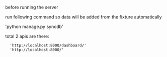 before running the server

run following command so data will be added from the fixture automatically

'python manage.py syncdb'

total 2 apis are there:

      'http://localhost:8000/dashboard/'
      'http://localhost:8000/' 
